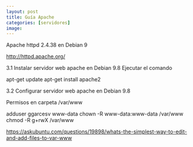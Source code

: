 ```yaml
---
layout: post
title: Guía Apache
categories: [servidores]
image: 
---
```


Apache httpd 2.4.38 en Debian 9

http://httpd.apache.org/

3.1 Instalar servidor web apache en Debian 9.8
Ejecutar el comando

apt-get update
apt-get install apache2
 

3.2 Configurar servidor web apache en Debian 9.8
 
Permisos en carpeta  /var/www
 
adduser ggarcesv www-data
chown -R www-data:www-data /var/www
chmod -R g+rwX /var/www
 
 
https://askubuntu.com/questions/19898/whats-the-simplest-way-to-edit-and-add-files-to-var-www 